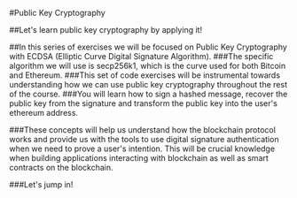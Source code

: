 #Public Key Cryptography

##Let's learn public key cryptography by applying it!

##In this series of exercises we will be focused on Public Key Cryptography with ECDSA (Elliptic Curve Digital Signature Algorithm). 
###The specific algorithm we will use is secp256k1, which is the curve used for both Bitcoin and Ethereum. 
###This set of code exercises will be instrumental towards understanding how we can use public key cryptography throughout the rest of the course.
###You will learn how to sign a hashed message, recover the public key from the signature and transform the public key into the user's ethereum address.

###These concepts will help us understand how the blockchain protocol works and provide us with the tools to use digital signature authentication when we need to prove a user's intention. This will be crucial knowledge when building applications interacting with blockchain as well as smart contracts on the blockchain.

###Let's jump in!
